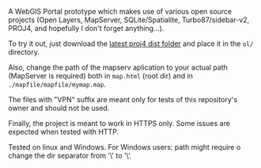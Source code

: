 A WebGIS Portal prototype which makes use of various open source projects (Open Layers, MapServer, SQLite/Spatialite, Turbo87/sidebar-v2, PROJ4, and hopefully I don't forget anything...).

To try it out, just download the [latest proj4 dist folder](https://github.com/proj4js/proj4js/releases) and place it in the `ol/` directory.

Also, change the path of the mapserv aplication to your actual path (MapServer is required) both in `map.html` (root dir) and in `./mapfile/mapfile/mymap.map`.

The files with "VPN" suffix are meant only for tests of this repository's owner and should not be used.

Finally, the project is meant to work in HTTPS only. Some issues are expected when tested with HTTP.

Tested on linux and Windows. For Windows users: path might require o change the dir separator from '\\' to '\\\'.

